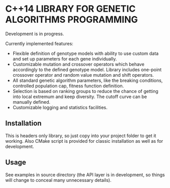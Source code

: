 C++14 LIBRARY FOR GENETIC ALGORITHMS PROGRAMMING
==============================================
Development is in progress.

Currently implemented features:
- Flexible definition of genotype models with ability to use custom data and set up parameters for each gene individually.
- Customizable mutation and crossover operators which behave accordingly to the defined genotype model. Library includes one-point crossover operator and random value mutation and shift operators.
- All standard genetic algorithm parameters, like the breaking conditions, controlled population cap, fitness function definition.
- Selection is based on ranking groups to reduce the chance of getting into local extremum and keep diversity. The cutoff curve can be manually defined.
- Customizable logging and statistics facilities.

## Installation

This is headers only library, so just copy into your project folder to get it working. Also CMake script is provided for classic installation as well as for development.

## Usage

See examples in source directory (the API layer is in development, so things will change to conceal many unnecessary details).
